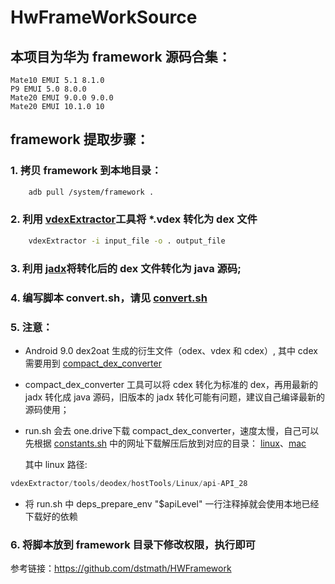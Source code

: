 # HwFrameWorkSource
## 本项目为华为 framework 源码合集：
    
    Mate10 EMUI 5.1 8.1.0
    P9 EMUI 5.0 8.0.0
    Mate20 EMUI 9.0.0 9.0.0
    Mate20 EMUI 10.1.0 10

## framework 提取步骤：

### 1. 拷贝 framework 到本地目录：

```bash
    adb pull /system/framework .
```

### 2. 利用 [vdexExtractor](https://github.com/anestisb/vdexExtractor)工具将 *.vdex 转化为 dex 文件

```bash
    vdexExtractor -i input_file -o . output_file
```

### 3. 利用 [jadx](https://github.com/skylot/jadx)将转化后的 dex 文件转化为 java 源码;

### 4. 编写脚本 convert.sh，请见 [convert.sh](https://github.com/SivanLiu/HwFrameWorkSource/blob/master/convert.sh)

### 5. 注意：
- Android 9.0 dex2oat 生成的衍生文件（odex、vdex 和 cdex）, 其中 cdex 需要用到 [compact_dex_converter](https://github.com/anestisb/vdexExtractor/blob/master/tools/deodex/run.sh) 
- compact_dex_converter 工具可以将 cdex 转化为标准的 dex，再用最新的 jadx 转化成 java 源码，旧版本的 jadx 转化可能有问题，建议自己编译最新的源码使用； 
- run.sh 会去 one.drive下载 compact_dex_converter，速度太慢，自己可以先根据 [constants.sh](https://github.com/anestisb/vdexExtractor/blob/master/tools/deodex/constants.sh) 中的网址下载解压后放到对应的目录：
[linux](https://onedrive.live.com/download?cid=D1FAC8CC6BE2C2B0&resid=D1FAC8CC6BE2C2B0%21581&authkey=AE_kzPqzG_-R4T0)、[mac](https://onedrive.live.com/download?cid=D1FAC8CC6BE2C2B0&resid=D1FAC8CC6BE2C2B0%21580&authkey=ADMmFqIo6bj7X5Y)
    
    其中 linux 路径:
 ```groovy
 vdexExtractor/tools/deodex/hostTools/Linux/api-API_28
```

- 将 run.sh 中 deps_prepare_env "$apiLevel" 一行注释掉就会使用本地已经下载好的依赖

### 6. 将脚本放到 framework 目录下修改权限，执行即可

参考链接：<https://github.com/dstmath/HWFramework>
